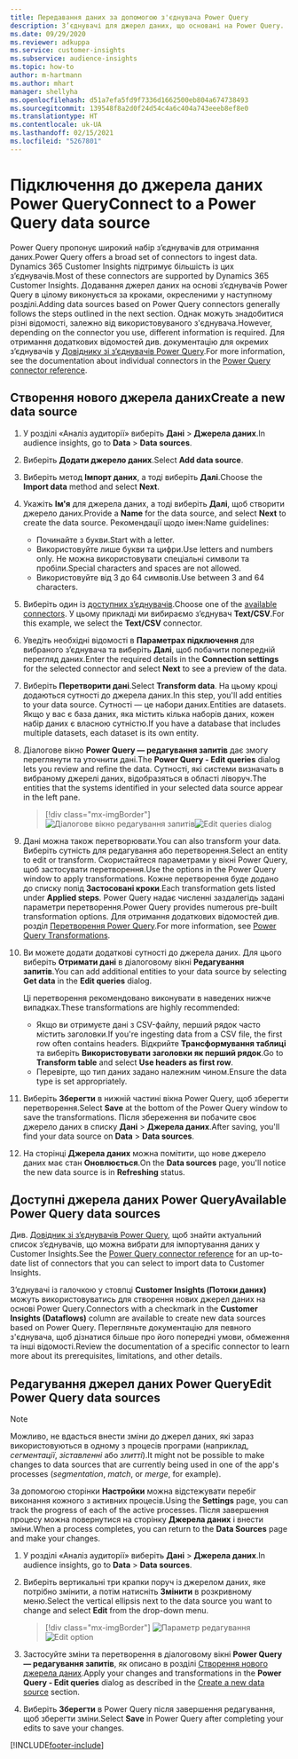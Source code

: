 ```yaml
---
title: Передавання даних за допомогою з'єднувача Power Query
description: З’єднувачі для джерел даних, що основані на Power Query.
ms.date: 09/29/2020
ms.reviewer: adkuppa
ms.service: customer-insights
ms.subservice: audience-insights
ms.topic: how-to
author: m-hartmann
ms.author: mhart
manager: shellyha
ms.openlocfilehash: d51a7efa5fd9f7336d1662500eb804a674738493
ms.sourcegitcommit: 139548f8a2d0f24d54c4a6c404a743eeeb8ef8e0
ms.translationtype: HT
ms.contentlocale: uk-UA
ms.lasthandoff: 02/15/2021
ms.locfileid: "5267801"
---
```

# <a name="connect-to-a-power-query-data-source"></a><span data-ttu-id="fe500-103">Підключення до джерела даних Power Query</span><span class="sxs-lookup"><span data-stu-id="fe500-103">Connect to a Power Query data source</span></span>

<span data-ttu-id="fe500-104">Power Query пропонує широкий набір з’єднувачів для отримання даних.</span><span class="sxs-lookup"><span data-stu-id="fe500-104">Power Query offers a broad set of connectors to ingest data.</span></span> <span data-ttu-id="fe500-105">Dynamics 365 Customer Insights підтримує більшість із цих з’єднувачів.</span><span class="sxs-lookup"><span data-stu-id="fe500-105">Most of these connectors are supported by Dynamics 365 Customer Insights.</span></span> <span data-ttu-id="fe500-106">Додавання джерел даних на основі з’єднувачів Power Query в цілому виконується за кроками, окресленими у наступному розділі.</span><span class="sxs-lookup"><span data-stu-id="fe500-106">Adding data sources based on Power Query connectors generally follows the steps outlined in the next section.</span></span> <span data-ttu-id="fe500-107">Однак можуть знадобитися різні відомості, залежно від використовуваного з'єднувача.</span><span class="sxs-lookup"><span data-stu-id="fe500-107">However, depending on the connector you use, different information is required.</span></span> <span data-ttu-id="fe500-108">Для отримання додаткових відомостей див. документацію для окремих з’єднувачів у [Довіднику зі з’єднувачів Power Query](https://docs.microsoft.com/power-query/connectors/).</span><span class="sxs-lookup"><span data-stu-id="fe500-108">For more information, see the documentation about individual connectors in the [Power Query connector reference](https://docs.microsoft.com/power-query/connectors/).</span></span>

## <a name="create-a-new-data-source"></a><span data-ttu-id="fe500-109">Створення нового джерела даних</span><span class="sxs-lookup"><span data-stu-id="fe500-109">Create a new data source</span></span>

1. <span data-ttu-id="fe500-110">У розділі «Аналіз аудиторії» виберіть **Дані** > **Джерела даних**.</span><span class="sxs-lookup"><span data-stu-id="fe500-110">In audience insights, go to **Data** > **Data sources**.</span></span>

1. <span data-ttu-id="fe500-111">Виберіть **Додати джерело даних**.</span><span class="sxs-lookup"><span data-stu-id="fe500-111">Select **Add data source**.</span></span>

1. <span data-ttu-id="fe500-112">Виберіть метод **Імпорт даних**, а тоді виберіть **Далі**.</span><span class="sxs-lookup"><span data-stu-id="fe500-112">Choose the **Import data** method and select **Next**.</span></span>

1. <span data-ttu-id="fe500-113">Укажіть **Ім'я** для джерела даних, а тоді виберіть **Далі**, щоб створити джерело даних.</span><span class="sxs-lookup"><span data-stu-id="fe500-113">Provide a **Name** for the data source, and select **Next** to create the data source.</span></span> <span data-ttu-id="fe500-114">Рекомендації щодо імен:</span><span class="sxs-lookup"><span data-stu-id="fe500-114">Name guidelines:</span></span> 
   - <span data-ttu-id="fe500-115">Починайте з букви.</span><span class="sxs-lookup"><span data-stu-id="fe500-115">Start with a letter.</span></span>
   - <span data-ttu-id="fe500-116">Використовуйте лише букви та цифри.</span><span class="sxs-lookup"><span data-stu-id="fe500-116">Use letters and numbers only.</span></span> <span data-ttu-id="fe500-117">Не можна використовувати спеціальні символи та пробіли.</span><span class="sxs-lookup"><span data-stu-id="fe500-117">Special characters and spaces are not allowed.</span></span>
   - <span data-ttu-id="fe500-118">Використовуйте від 3 до 64 символів.</span><span class="sxs-lookup"><span data-stu-id="fe500-118">Use between 3 and 64 characters.</span></span>

1. <span data-ttu-id="fe500-119">Виберіть один із [доступних з’єднувачів](#available-power-query-data-sources).</span><span class="sxs-lookup"><span data-stu-id="fe500-119">Choose one of the [available connectors](#available-power-query-data-sources).</span></span> <span data-ttu-id="fe500-120">У цьому прикладі ми вибираємо з’єднувач **Text/CSV**.</span><span class="sxs-lookup"><span data-stu-id="fe500-120">For this example, we select the **Text/CSV** connector.</span></span>

1. <span data-ttu-id="fe500-121">Уведіть необхідні відомості в **Параметрах підключення** для вибраного з’єднувача та виберіть **Далі**, щоб побачити попередній перегляд даних.</span><span class="sxs-lookup"><span data-stu-id="fe500-121">Enter the required details in the **Connection settings** for the selected connector and select **Next** to see a preview of the data.</span></span>

1. <span data-ttu-id="fe500-122">Виберіть **Перетворити дані**.</span><span class="sxs-lookup"><span data-stu-id="fe500-122">Select **Transform data**.</span></span> <span data-ttu-id="fe500-123">На цьому кроці додаються сутності до джерела даних.</span><span class="sxs-lookup"><span data-stu-id="fe500-123">In this step, you'll add entities to your data source.</span></span> <span data-ttu-id="fe500-124">Сутності — це набори даних.</span><span class="sxs-lookup"><span data-stu-id="fe500-124">Entities are datasets.</span></span> <span data-ttu-id="fe500-125">Якщо у вас є база даних, яка містить кілька наборів даних, кожен набір даних є власною сутністю.</span><span class="sxs-lookup"><span data-stu-id="fe500-125">If you have a database that includes multiple datasets, each dataset is its own entity.</span></span>

1. <span data-ttu-id="fe500-126">Діалогове вікно **Power Query — редагування запитів** дає змогу переглянути та уточнити дані.</span><span class="sxs-lookup"><span data-stu-id="fe500-126">The **Power Query - Edit queries** dialog lets you review and refine the data.</span></span> <span data-ttu-id="fe500-127">Сутності, які системи визначать в вибраному джерелі даних, відобразяться в області ліворуч.</span><span class="sxs-lookup"><span data-stu-id="fe500-127">The entities that the systems identified in your selected data source appear in the left pane.</span></span>

   > [!div class="mx-imgBorder"]
   > <span data-ttu-id="fe500-128">![Діалогове вікно редагування запитів](media/data-manager-configure-edit-queries.png "Діалогове вікно редагування запитів")</span><span class="sxs-lookup"><span data-stu-id="fe500-128">![Edit queries dialog](media/data-manager-configure-edit-queries.png "Edit queries dialog")</span></span>

1. <span data-ttu-id="fe500-129">Дані можна також перетворювати.</span><span class="sxs-lookup"><span data-stu-id="fe500-129">You can also transform your data.</span></span> <span data-ttu-id="fe500-130">Виберіть сутність для редагування або перетворення.</span><span class="sxs-lookup"><span data-stu-id="fe500-130">Select an entity to edit or transform.</span></span> <span data-ttu-id="fe500-131">Скористайтеся параметрами у вікні Power Query, щоб застосувати перетворення.</span><span class="sxs-lookup"><span data-stu-id="fe500-131">Use the options in the Power Query window to apply transformations.</span></span> <span data-ttu-id="fe500-132">Кожне перетворення буде додано до списку попід **Застосовані кроки**.</span><span class="sxs-lookup"><span data-stu-id="fe500-132">Each transformation gets listed under **Applied steps**.</span></span> <span data-ttu-id="fe500-133">Power Query надає численні заздалегідь задані параметри перетворення.</span><span class="sxs-lookup"><span data-stu-id="fe500-133">Power Query provides numerous pre-built transformation options.</span></span> <span data-ttu-id="fe500-134">Для отримання додаткових відомостей див. розділ [Перетворення Power Query](https://docs.microsoft.com/power-query/power-query-what-is-power-query#transformations).</span><span class="sxs-lookup"><span data-stu-id="fe500-134">For more information, see [Power Query Transformations](https://docs.microsoft.com/power-query/power-query-what-is-power-query#transformations).</span></span>

1. <span data-ttu-id="fe500-135">Ви можете додати додаткові сутності до джерела даних. Для цього виберіть **Отримати дані** в діалоговому вікні **Редагування запитів**.</span><span class="sxs-lookup"><span data-stu-id="fe500-135">You can add additional entities to your data source by selecting **Get data** in the **Edit queries** dialog.</span></span>

   <span data-ttu-id="fe500-136">Ці перетворення рекомендовано виконувати в наведених нижче випадках.</span><span class="sxs-lookup"><span data-stu-id="fe500-136">These transformations are highly recommended:</span></span>

   - <span data-ttu-id="fe500-137">Якщо ви отримуєте дані з CSV-файлу, перший рядок часто містить заголовки.</span><span class="sxs-lookup"><span data-stu-id="fe500-137">If you're ingesting data from a CSV file, the first row often contains headers.</span></span> <span data-ttu-id="fe500-138">Відкрийте **Трансформування таблиці** та виберіть **Використовувати заголовки як перший рядок**.</span><span class="sxs-lookup"><span data-stu-id="fe500-138">Go to **Transform table** and select **Use headers as first row**.</span></span>
   - <span data-ttu-id="fe500-139">Перевірте, що тип даних задано належним чином.</span><span class="sxs-lookup"><span data-stu-id="fe500-139">Ensure the data type is set appropriately.</span></span>

1. <span data-ttu-id="fe500-140">Виберіть **Зберегти** в нижній частині вікна Power Query, щоб зберегти перетворення.</span><span class="sxs-lookup"><span data-stu-id="fe500-140">Select **Save** at the bottom of the Power Query window to save the transformations.</span></span> <span data-ttu-id="fe500-141">Після збереження ви побачите своє джерело даних в списку **Дані** > **Джерела даних**.</span><span class="sxs-lookup"><span data-stu-id="fe500-141">After saving, you'll find your data source on **Data** > **Data sources**.</span></span>

1. <span data-ttu-id="fe500-142">На сторінці **Джерела даних** можна помітити, що нове джерело даних має стан **Оновлюється**.</span><span class="sxs-lookup"><span data-stu-id="fe500-142">On the **Data sources** page, you'll notice the new data source is in **Refreshing** status.</span></span>

## <a name="available-power-query-data-sources"></a><span data-ttu-id="fe500-143">Доступні джерела даних Power Query</span><span class="sxs-lookup"><span data-stu-id="fe500-143">Available Power Query data sources</span></span>

<span data-ttu-id="fe500-144">Див. [Довідник зі з’єднувачів Power Query](https://docs.microsoft.com/power-query/connectors/), щоб знайти актуальний список з’єднувачів, що можна вибрати для імпортування даних у Customer Insights.</span><span class="sxs-lookup"><span data-stu-id="fe500-144">See the [Power Query connector reference](https://docs.microsoft.com/power-query/connectors/) for an up-to-date list of connectors that you can select to import data to Customer Insights.</span></span> 

<span data-ttu-id="fe500-145">З’єднувачі із галочкою у стовпці **Customer Insights (Потоки даних)** можуть використовуватись для створення нових джерел даних на основі Power Query.</span><span class="sxs-lookup"><span data-stu-id="fe500-145">Connectors with a checkmark in the **Customer Insights (Dataflows)** column are available to create new data sources based on Power Query.</span></span> <span data-ttu-id="fe500-146">Перегляньте документацію для певного з'єднувача, щоб дізнатися більше про його попередні умови, обмеження та інші відомості.</span><span class="sxs-lookup"><span data-stu-id="fe500-146">Review the documentation of a specific connector to learn more about its prerequisites, limitations, and other details.</span></span>

## <a name="edit-power-query-data-sources"></a><span data-ttu-id="fe500-147">Редагування джерел даних Power Query</span><span class="sxs-lookup"><span data-stu-id="fe500-147">Edit Power Query data sources</span></span>

> [!NOTE]
> <span data-ttu-id="fe500-148">Можливо, не вдасться внести зміни до джерел даних, які зараз використовуються в одному з процесів програми (наприклад, *сегментації*, *зіставленні* або *злитті*).</span><span class="sxs-lookup"><span data-stu-id="fe500-148">It might not be possible to make changes to data sources that are currently being used in one of the app's processes (*segmentation*, *match*, or *merge*, for example).</span></span> 
>
> <span data-ttu-id="fe500-149">За допомогою сторінки **Настройки** можна відстежувати перебіг виконання кожного з активних процесів.</span><span class="sxs-lookup"><span data-stu-id="fe500-149">Using the **Settings** page, you can track the progress of each of the active processes.</span></span> <span data-ttu-id="fe500-150">Після завершення процесу можна повернутися на сторінку **Джерела даних** і внести зміни.</span><span class="sxs-lookup"><span data-stu-id="fe500-150">When a process completes, you can return to the **Data Sources** page and make your changes.</span></span>

1. <span data-ttu-id="fe500-151">У розділі «Аналіз аудиторії» виберіть **Дані** > **Джерела даних**.</span><span class="sxs-lookup"><span data-stu-id="fe500-151">In audience insights, go to **Data** > **Data sources**.</span></span>

2. <span data-ttu-id="fe500-152">Виберіть вертикальні три крапки поруч із джерелом даних, яке потрібно змінити, а потім натисніть **Змінити** в розкривному меню.</span><span class="sxs-lookup"><span data-stu-id="fe500-152">Select the vertical ellipsis next to the data source you want to change and select **Edit** from the drop-down menu.</span></span>

   > [!div class="mx-imgBorder"]
   > <span data-ttu-id="fe500-153">![Параметр редагування](media/edit-option-data-sources.png "Параметр редагування")</span><span class="sxs-lookup"><span data-stu-id="fe500-153">![Edit option](media/edit-option-data-sources.png "Edit option")</span></span>

3. <span data-ttu-id="fe500-154">Застосуйте зміни та перетворення в діалоговому вікні **Power Query — редагування запитів**, як описано в розділі [Створення нового джерела даних](#create-a-new-data-source).</span><span class="sxs-lookup"><span data-stu-id="fe500-154">Apply your changes and transformations in the **Power Query - Edit queries** dialog as described in the [Create a new data source](#create-a-new-data-source) section.</span></span>

4. <span data-ttu-id="fe500-155">Виберіть **Зберегти** в Power Query після завершення редагування, щоб зберегти зміни.</span><span class="sxs-lookup"><span data-stu-id="fe500-155">Select **Save** in Power Query after completing your edits to save your changes.</span></span>


[!INCLUDE[footer-include](../includes/footer-banner.md)]
